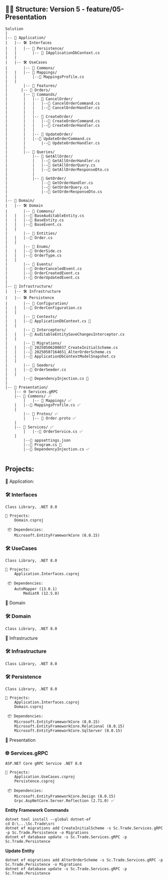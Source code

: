 ## 👨‍💻 Structure: Version 5 - feature/05-Presentation

```
Solution
|
|-- 📁 Application/
|   |-- 🛠️ Interfaces
|   |   |-- 📁 Persistence/
|   |       |-- 📄 IApplicationDbContext.cs
|   |
|   |-- 🛠️ UseCases
|       |-- 📁 Commons/
|	|   |-- 📁 Mappings/
|	|   	|--📄 MappingsProfile.cs
|	|
|       |-- 📁 Features/
|	   |-- 📁 Orders/
|	   	|-- 📁 Commands/
|	   	|   |-- 📁 CancelOrder/
|	   	|   |	|--📄 CancelOrderCommand.cs
|	   	|   |   |--📄 CancelOrderHandler.cs
|	   	|   |
|	   	|   |-- 📁 CreateOrder/
|	   	|   |	|--📄 CreateOrderCommand.cs
|	   	|   |   |--📄 CreateOrderHandler.cs
|	   	|   |
|	   	|   |-- 📁 UpdateOrder/
|	   	|	|--📄 UpdateOrderCommand.cs
|	   	|       |--📄 UpdateOrderHandler.cs
|	   	|
|	   	|-- 📁 Queries/
|	   	    |-- 📁 GetAllOrder/
|	   	    |	|--📄 GetAllOrderHandler.cs
|	   	    |   |--📄 GetAllOrderQuery.cs
|	   	    |   |--📄 GetAllOrderResponseDto.cs
|	   	    |
|	   	    |-- 📁 GetOrder/
|	   	    	|--📄 GetOrderHandler.cs
|	   	        |--📄 GetOrderQuery.cs
|	   	        |--📄 GetOrderResponseDto.cs
|
|-- 📁 Domain/
|   |-- 🛠️ Domain
|       |-- 📁 Commons/
|	|   |--📄 BaseAuditableEntity.cs
|	|   |--📄 BaseEntity.cs
|	|   |--📄 BaseEvent.cs
|	|
|       |-- 📁 Entities/
|	|   |--📄 Order.cs
|	|
|       |-- 📁 Enums/
|	|   |--📄 OrderSide.cs
|	|   |--📄 OrderType.cs
|	|
|       |-- 📁 Events/
|	    |--📄 OrderCanceledEvent.cs
|	    |--📄 OrderCreatedEvent.cs
|	    |--📄 OrderUpdatedEvent.cs
|
|-- 📁 Infrastructure/
|   |-- 🛠️ Infrastructure
|   |-- 🛠️ Persistence
|       |-- 📁 Configuration/
|	|   |--📄 OrderConfiguration.cs
|	|
|       |-- 📁 Contexts/
|	|   |--📄 ApplicationDbContext.cs 📝
|	|
|       |-- 📁 Interceptors/
|	|   |--📄 AuditableEntitySaveChangesInterceptor.cs
|	|
|       |-- 📁 Migrations/
|	|   |--📄 20250506200037_CreateInitialScheme.cs
|	|   |--📄 20250507164651_AlterOrderScheme.cs
|	|   |--📄 ApplicationDbContextModelSnapshot.cs
|	|
|       |-- 📁 Seeders/
|	|   |--📄 OrderSeeder.cs
|	|
|       |--📄 DependencyInjection.cs 📝
|
|-- 📁 Presentation/
    |-- 🌐 Services.gRPC
	|-- 📁 Commons/ ✅
    	|   |-- 📁 Mappings/ ✅
	|	|--📄 MappingsProfile.cs ✅
	|
       	|-- 📁 Protos/ ✅
    	|   |-- 📄 Order.proto ✅
	|
	|-- 📁 Services/ ✅
    	|   |--📄 OrderService.cs ✅
	|
        |--📄 appsettings.json
        |--📄 Program.cs 📝
       	|--📄 DependencyInjection.cs ✅
    
```

## Projects:

📁 Application:  
### 🛠️ Interfaces  
	Class Library, .NET 8.0  
 
 	🔧 Projects:
	    Domain.csproj

	 📦 Dependencies:
	    Microsoft.EntityFrameworkCore (8.0.15)
     
### 🛠️ UseCases  
	Class Library, .NET 8.0  

 	🔧 Projects:
	    Application.Interfaces.csproj

	 📦 Dependencies:
	    AutoMapper (13.0.1)
       	    MediatR (12.5.0)
 
📁 Domain  
### 🛠️ Domain  
	Class Library, .NET 8.0  

📁 Infrastructure  
### 🛠️ Infrastructure  
	Class Library, .NET 8.0  

### 🛠️ Persistence  
	Class Library, .NET 8.0  
 
 	🔧 Projects:
  	    Application.Interfaces.csproj
	    Domain.csproj

	 📦 Dependencies:
	    Microsoft.EntityFrameworkCore (8.0.15)
	    Microsoft.EntityFrameworkCore.Relational (8.0.15)
	    Microsoft.EntityFrameworkCore.SqlServer (8.0.15)

📁 Presentation  
### 🌐 Services.gRPC  
	ASP.NET Core gRPC Service .NET 8.0
 
 	🔧 Projects:
		Application.UseCases.csproj
	    Persistence.csproj

	 📦 Dependencies:
	    Microsoft.EntityFrameworkCore.Design (8.0.15)
	    Grpc.AspNetCore.Server.Reflection (2.71.0) ✅


**Entity Framework Commands**
```
dotnet tool install --global dotnet-ef
cd D:\...\Sc.Trade\src
dotnet ef migrations add CreateInitialScheme -s Sc.Trade.Services.gRPC -p Sc.Trade.Persistence -o Migrations
dotnet ef database update -s Sc.Trade.Services.gRPC -p Sc.Trade.Persistence
```

**Update Entity**
```
dotnet ef migrations add AlterOrderScheme -s Sc.Trade.Services.gRPC -p Sc.Trade.Persistence -o Migrations
dotnet ef database update -s Sc.Trade.Services.gRPC -p Sc.Trade.Persistence
```

